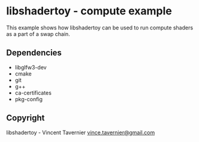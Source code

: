 # libshadertoy - compute example

This example shows how libshadertoy can be used to run compute shaders
as a part of a swap chain.

## Dependencies

* libglfw3-dev
* cmake
* git
* g++
* ca-certificates
* pkg-config

## Copyright

libshadertoy - Vincent Tavernier <vince.tavernier@gmail.com>
